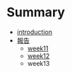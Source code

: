 # Summary

* [introduction](README.md)
* [報告](bao_gao.md)
   * [week11](week11.md)
   * [week12](week12.md)
   * week13

